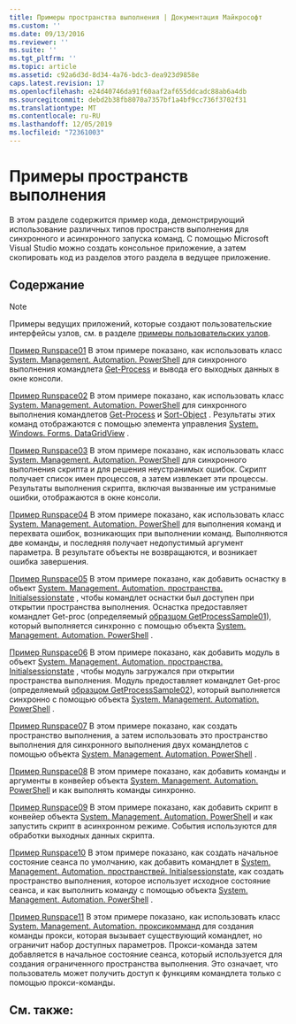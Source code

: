 ```yaml
---
title: Примеры пространства выполнения | Документация Майкрософт
ms.custom: ''
ms.date: 09/13/2016
ms.reviewer: ''
ms.suite: ''
ms.tgt_pltfrm: ''
ms.topic: article
ms.assetid: c92a6d3d-8d34-4a76-bdc3-dea923d9858e
caps.latest.revision: 17
ms.openlocfilehash: e24d40746da91f60aaf2af655ddcadc88ab6a4db
ms.sourcegitcommit: debd2b38fb8070a7357bf1a4bf9cc736f3702f31
ms.translationtype: MT
ms.contentlocale: ru-RU
ms.lasthandoff: 12/05/2019
ms.locfileid: "72361003"
---
```

# <a name="runspace-samples"></a>Примеры пространств выполнения

В этом разделе содержится пример кода, демонстрирующий использование различных типов пространств выполнения для синхронного и асинхронного запуска команд. С помощью Microsoft Visual Studio можно создать консольное приложение, а затем скопировать код из разделов этого раздела в ведущее приложение.

## <a name="in-this-section"></a>Содержание

> [!NOTE]
> Примеры ведущих приложений, которые создают пользовательские интерфейсы узлов, см. в разделе [примеры пользовательских узлов](./custom-host-samples.md).

 [Пример Runspace01](./runspace01-sample.md) В этом примере показано, как использовать класс [System. Management. Automation. PowerShell](/dotnet/api/system.management.automation.powershell) для синхронного выполнения командлета [Get-Process](/powershell/module/Microsoft.PowerShell.Management/Get-Process) и вывода его выходных данных в окне консоли.

 [Пример Runspace02](./runspace02-sample.md) В этом примере показано, как использовать класс [System. Management. Automation. PowerShell](/dotnet/api/system.management.automation.powershell) для синхронного выполнения командлетов [Get-Process](/powershell/module/Microsoft.PowerShell.Management/Get-Process) и [Sort-Object](/powershell/module/Microsoft.PowerShell.Utility/Sort-Object) . Результаты этих команд отображаются с помощью элемента управления [System. Windows. Forms. DataGridView](/dotnet/api/System.Windows.Forms.DataGridView) .

 [Пример Runspace03](./runspace03-sample.md) В этом примере показано, как использовать класс [System. Management. Automation. PowerShell](/dotnet/api/system.management.automation.powershell) для синхронного выполнения скрипта и для решения неустранимых ошибок. Скрипт получает список имен процессов, а затем извлекает эти процессы. Результаты выполнения скрипта, включая вызванные им устранимые ошибки, отображаются в окне консоли.

 [Пример Runspace04](./runspace04-sample.md) В этом примере показано, как использовать класс [System. Management. Automation. PowerShell](/dotnet/api/system.management.automation.powershell) для выполнения команд и перехвата ошибок, возникающих при выполнении команд. Выполняются две команды, и последняя получает недопустимый аргумент параметра. В результате объекты не возвращаются, и возникает ошибка завершения.

 [Пример Runspace05](./runspace05-sample.md) В этом примере показано, как добавить оснастку в объект [System. Management. Automation. пространства. Initialsessionstate](/dotnet/api/System.Management.Automation.Runspaces.InitialSessionState) , чтобы командлет оснастки был доступен при открытии пространства выполнения. Оснастка предоставляет командлет Get-proc (определяемый [образцом GetProcessSample01](../cmdlet/getprocesssample01-sample.md)), который выполняется синхронно с помощью объекта [System. Management. Automation. PowerShell](/dotnet/api/system.management.automation.powershell) .

 [Пример Runspace06](./runspace06-sample.md) В этом примере показано, как добавить модуль в объект [System. Management. Automation. пространства. Initialsessionstate](/dotnet/api/System.Management.Automation.Runspaces.InitialSessionState) , чтобы модуль загружался при открытии пространства выполнения. Модуль предоставляет командлет Get-proc (определяемый [образцом GetProcessSample02](../cmdlet/getprocesssample02-sample.md)), который выполняется синхронно с помощью объекта [System. Management. Automation. PowerShell](/dotnet/api/system.management.automation.powershell) .

 [Пример Runspace07](./runspace07-sample.md) В этом примере показано, как создать пространство выполнения, а затем использовать это пространство выполнения для синхронного выполнения двух командлетов с помощью объекта [System. Management. Automation. PowerShell](/dotnet/api/system.management.automation.powershell) .

 [Пример Runspace08](./runspace08-sample.md) В этом примере показано, как добавить команды и аргументы в конвейер объекта [System. Management. Automation. PowerShell](/dotnet/api/system.management.automation.powershell) и как выполнять команды синхронно.

 [Пример Runspace09](./runspace09-sample.md) В этом примере показано, как добавить скрипт в конвейер объекта [System. Management. Automation. PowerShell](/dotnet/api/system.management.automation.powershell) и как запустить скрипт в асинхронном режиме. События используются для обработки выходных данных скрипта.

 [Пример Runspace10](./runspace10-sample.md) В этом примере показано, как создать начальное состояние сеанса по умолчанию, как добавить командлет в [System. Management. Automation. пространствей. Initialsessionstate](/dotnet/api/System.Management.Automation.Runspaces.InitialSessionState), как создать пространство выполнения, которое использует исходное состояние сеанса, и как выполнить команду с помощью объекта [System. Management. Automation. PowerShell](/dotnet/api/system.management.automation.powershell) .

 [Пример Runspace11](./runspace11-sample.md) В этом примере показано, как использовать класс [System. Management. Automation. проксикомманд](/dotnet/api/System.Management.Automation.ProxyCommand) для создания команды прокси, которая вызывает существующий командлет, но ограничит набор доступных параметров. Прокси-команда затем добавляется в начальное состояние сеанса, который используется для создания ограниченного пространства выполнения. Это означает, что пользователь может получить доступ к функциям командлета только с помощью прокси-команды.

## <a name="see-also"></a>См. также:
